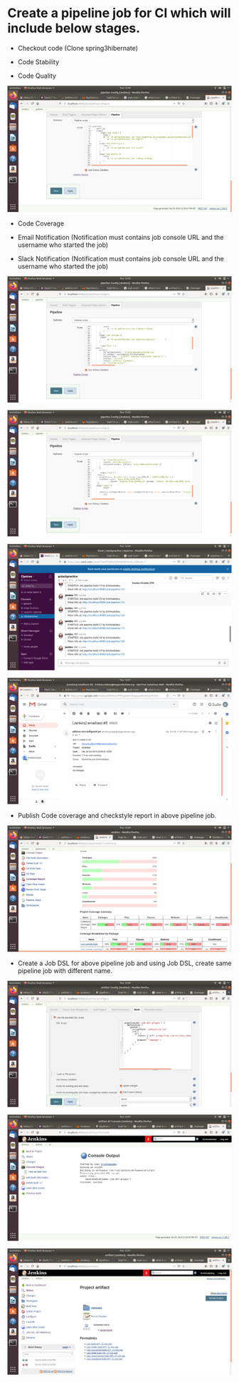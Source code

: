 # Create a pipeline job for CI which will include below stages.

* Checkout code (Clone spring3hibernate)

* Code Stability

* Code Quality

![image](images/assign5.png)


* Code Coverage

* Email Notification (Notification must contains job console URL and the username who started the job)

* Slack Notification (Notification must contains job console URL and the username who started the job)

![image](images/assign51.png)

![image](images/assign52.png)

![image](images/assign53.png)

![image](images/assign54.png)


* Publish Code coverage and checkstyle report in above pipeline job.

![image](images/coverage.png)


* Create a Job DSL for above pipeline job and using Job DSL, create same pipeline job with different name.

![image](images/dsl.png)

![image](images/dsl1.png)

![image](images/dsl2.png)


